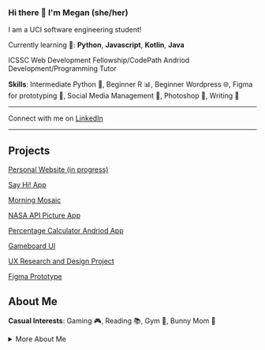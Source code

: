 ### Hi there 👋 I'm Megan (she/her)
I am a UCI software engineering student!

Currently learning 🌱: **Python**, **Javascript**, **Kotlin**, **Java**

ICSSC Web Development Fellowship/CodePath Andriod Development/Programming Tutor

**Skills**: Intermediate Python :snake:, Beginner R :bar_chart:, Beginner Wordpress 🌐, Figma for prototyping :art:,
Social Media Management 📱, Photoshop 🎨, Writing 📝

-----------------------------------------------------

Connect with me on [LinkedIn](https://www.linkedin.com/in/megan-santagata-aba682208/)

-----------------------------------------------------

## Projects  
[Personal Website (in progress)](https://megsanta.github.io/)

[Say Hi! App](https://github.com/MegSanta/PreworkAND102)

[Morning Mosaic](https://github.com/AND101-THE-GIRLS/MORNING_MOSAIC)

[NASA API Picture App](https://github.com/MegSanta/NASAApiProject)

[Percentage Calculator Andriod App](https://github.com/MegSanta/PercentageCalculator)

[Gameboard UI](https://github.com/MegSanta/TicTacToe)

[UX Research and Design Project](https://uxfol.io/p/4fd6ec7f/03d3353f)  

[Figma Prototype](https://www.figma.com/file/UCpJGnSs6hcFc5eH9FCdKs/INF-132-Project?type=design&node-id=14-3) 

## About Me  
**Casual Interests**: Gaming 🎮, Reading 📚, Gym 💪, Bunny Mom 🐰

<details>
  <summary>More About Me</summary>
  
  I have a BA in Psychological Science with a Minor in Digital Information Systems. I am currently completing a second BS in Software Engineering. I enjoy data and automation projects. I have done some cool data projects in R that I will upload... eventually.
  
  Thanks for checking out my page ❤️
  
</details>

